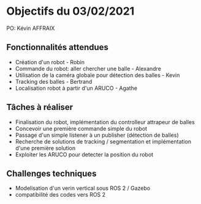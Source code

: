 # Objectifs du 03/02/2021

PO: Kévin AFFRAIX

## Fonctionnalités attendues

* Création d'un robot - Robin
* Commande du robot: aller chercher une balle - Alexandre
* Utilisation de la caméra globale pour détection des balles - Kevin
* Tracking des balles - Bertrand
* Localisation robot à partir d'un ARUCO - Agathe

## Tâches à réaliser

* Finalisation du robot, implémentation du controlleur attrapeur de balles
* Concevoir une première commande simple du robot
* Passage d'un simple listener à un publisher (détection de balles)
* Recherche de solutions de tracking / segmentation et implémentation d'une première solution
* Exploiter les ARUCO pour detecter la position du robot


## Challenges techniques

* Modelisation d'un verin vertical sous ROS 2 / Gazebo
* compatibilité des codes vers ROS 2